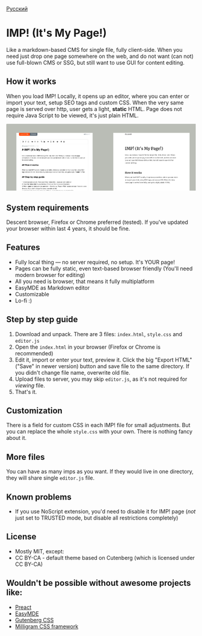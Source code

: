 [Русский](README.ru.md)
# IMP! (It's My Page!)

Like a markdown-based CMS for single file, fully client-side. When you need just drop one page somewhere on the web, and do not want (can not) use full-blown CMS or SSG, but still want to use GUI for content editing.

## How it works

When you load IMP! Locally, it opens up an editor, where you can enter or import your text, setup SEO tags and custom CSS. When the very same page is served over http, user gets a light, **static** HTML. Page does not require Java Script to be viewed, it's just plain HTML. 

![](src/side-by-side.png)

## System requirements

Descent browser, Firefox or Chrome preferred (tested). If you've updated your browser within last 4 years, it should be fine.

## Features

- Fully local thing &mdash; no server required, no setup. It's YOUR page!
- Pages can be fully static, even text-based browser friendly (You'll need modern browser for editing)
- All you need is browser, that means it fully multiplatform
- EasyMDE as Markdown editor
- Customizable
- Lo-fi :)


## Step by step guide

1. Download and unpack. There are 3 files: `index.html`, `style.css` and `editor.js`
2. Open the `index.html` in your browser (Firefox or Chrome is recommended)
3. Edit it, import or enter your text, preview it. Click the big "Export HTML" ("Save" in newer version) button and save file to the same directory. If you didn't change file name, overwrite old file.
4. Upload files to server, you may skip `editor.js`, as it's not required for *viewing* file.
5. That's it.

## Customization

There is a field for custom CSS in each IMP! file for small adjustments. But you can replace the whole `style.css` with your own. There is nothing fancy about it.

## More files

You can have as many imps as you want. If they would live in one directory, they will share single `editor.js` file. 

## Known problems

- If you use NoScript extension, you'd need to disable it for IMP! page (*not* just set to TRUSTED mode, but disable all restrictions completely)

## License

- Mostly MIT, except:
- CC BY-CA - default theme based on Cutenberg  (which is licensed under CC BY-CA)


## Wouldn't be possible without awesome projects like:

- [Preact](https://preactjs.com/)
- [EasyMDE](https://github.com/Ionaru/easy-markdown-editor)
- [Gutenberg CSS](https://matejlatin.github.io/Gutenberg)
- [Milligram CSS framework](https://milligram.io/)
